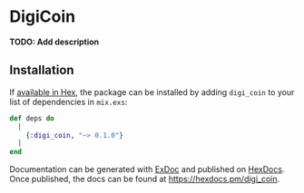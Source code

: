 # DigiCoin

**TODO: Add description**

## Installation

If [available in Hex](https://hex.pm/docs/publish), the package can be installed
by adding `digi_coin` to your list of dependencies in `mix.exs`:

```elixir
def deps do
  [
    {:digi_coin, "~> 0.1.0"}
  ]
end
```

Documentation can be generated with [ExDoc](https://github.com/elixir-lang/ex_doc)
and published on [HexDocs](https://hexdocs.pm). Once published, the docs can
be found at <https://hexdocs.pm/digi_coin>.

